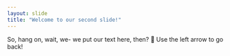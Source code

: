 ```yaml
---
layout: slide
title: "Welcome to our second slide!"
---
```

So, hang on, wait, we- we put our text here, then? :thinking:
Use the left arrow to go back!
